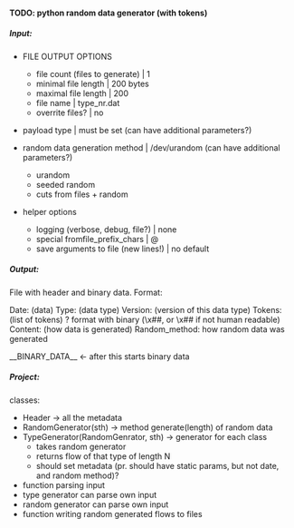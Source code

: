 
#### TODO: python random data generator (with tokens)

##### Input:

* FILE OUTPUT OPTIONS
    * file count (files to generate)      | 1
    * minimal file length                 | 200 bytes
    * maximal file length                 | 200
    * file name                           | type\_nr.dat
    * overrite files?                     | no

* payload type                        | must be set (can have additional parameters?)
* random data generation method       | /dev/urandom (can have additional parameters?)
    * urandom
    * seeded random
    * cuts from files + random

* helper options
    * logging (verbose, debug, file?)     | none
    * special fromfile_prefix_chars       | @
    * save arguments to file (new lines!) | no default

##### Output:

File with header and binary data. Format:

Date: (data)
Type: (data type)
Version: (version of this data type)
Tokens: (list of tokens) ? format with binary (\x##, or \x## if not human readable)
Content: (how data is generated)
Random\_method: how random data was generated

\_\_BINARY\_DATA\_\_ <- after this starts binary data


##### Project:

classes: 
* Header -> all the metadata
* RandomGenerator(sth) -> method generate(length) of random data
* TypeGenerator(RandomGenrator, sth) -> generator for each class
  * takes random generator
  * returns flow of that type of length N
  * should set metadata (pr. should have static params, but not date, and random method)?
* function parsing input
* type generator can parse own input
* random generator can parse own input
* function writing random generated flows to files
